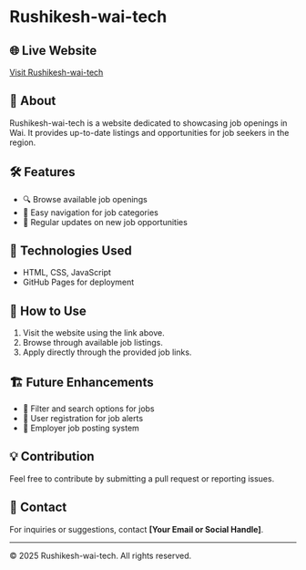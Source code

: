 # Rushikesh-wai-tech

## 🌐 Live Website  
[Visit Rushikesh-wai-tech](https://rushigadekarwai.github.io/Rushikesh-wai-tech/)

## 📌 About  
Rushikesh-wai-tech is a website dedicated to showcasing job openings in Wai. It provides up-to-date listings and opportunities for job seekers in the region.

## 🛠️ Features  
- 🔍 Browse available job openings  
- 📌 Easy navigation for job categories  
- 📅 Regular updates on new job opportunities  

## 🚀 Technologies Used  
- HTML, CSS, JavaScript  
- GitHub Pages for deployment  

## 📢 How to Use  
1. Visit the website using the link above.  
2. Browse through available job listings.  
3. Apply directly through the provided job links.  

## 🏗️ Future Enhancements  
- 🔹 Filter and search options for jobs  
- 🔹 User registration for job alerts  
- 🔹 Employer job posting system  

## 💡 Contribution  
Feel free to contribute by submitting a pull request or reporting issues.  

## 📩 Contact  
For inquiries or suggestions, contact **[Your Email or Social Handle]**.  

---

© 2025 Rushikesh-wai-tech. All rights reserved.  
